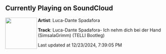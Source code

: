 ## Currently Playing on SoundCloud

[<img align="left" width="100" src="https://i1.sndcdn.com/artworks-cz7XPI7pLwuxCy6x-7LbDqg-t500x500.jpg">](https://soundcloud.com/telli-official/simsalagrimmtelli)

**Artist**: Luca-Dante Spadafora 

**Track**: Luca-Dante Spadafora- Ich nehm dich bei der Hand (SimsalaGrimm) (TELLI Bootleg)

Last updated at 12/23/2024, 7:39:05 PM
